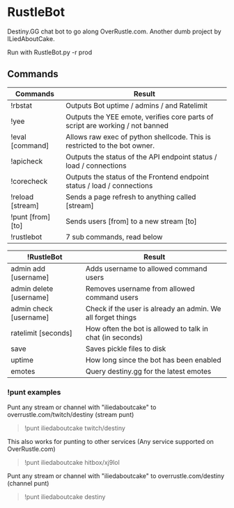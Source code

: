 # RustleBot
Destiny.GG chat bot to go along OverRustle.com. Another dumb project by ILiedAboutCake.

Run with RustleBot.py -r prod 

## Commands
Commands                                     | Result
---------------------------------------------|---
!rbstat                                     | Outputs Bot uptime / admins / and Ratelimit
!yee                                        | Outputs the YEE emote, verifies core parts of script are working / not banned 
!eval [command]                             | Allows raw exec of python shellcode. This is restricted to the bot owner. 
!apicheck                                   | Outputs the status of the API endpoint status / load / connections
!corecheck                                  | Outputs the status of the Frontend endpoint status / load / connections
!reload [stream]                            | Sends a page refresh to anything called [stream]
!punt [from] [to]                           | Sends users [from] to a new stream [to]
!rustlebot                                  | 7 sub commands, read below 

!RustleBot                                    | Result
---------------------------------------------|---
admin add [username]                                    | Adds username to allowed command users
admin delete [username]                                 | Removes username from allowed command users
admin check [username]                                  | Check if the user is already an admin. We all forget things
ratelimit [seconds]                                     | How often the bot is allowed to talk in chat (in seconds)
save                                                    | Saves pickle files to disk
uptime                                                  | How long since the bot has been enabled
emotes                                                  | Query destiny.gg for the latest emotes

### !punt examples

Punt any stream or channel with "iliedaboutcake" to overrustle.com/twitch/destiny (stream punt)
>!punt iliedaboutcake twitch/destiny

This also works for punting to other services (Any service supported on OverRustle.com)
>!punt iliedaboutcake hitbox/xj9lol

Punt any stream or channel with "iliedaboutcake" to overrustle.com/destiny (channel punt)
>!punt iliedaboutcake destiny
